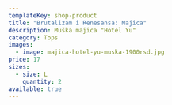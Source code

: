 ```yaml
---
templateKey: shop-product
title: "Brutalizam i Renesansa: Majica"
description: Muška majica "Hotel Yu"
category: Tops
images:
  - image: majica-hotel-yu-muska-1900rsd.jpg
price: 17
sizes:
  - size: L
    quantity: 2
available: true
---
```


